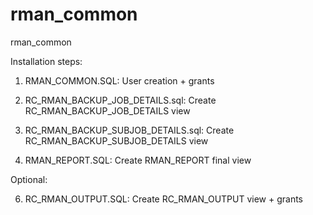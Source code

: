 rman_common
===========

rman_common

Installation steps:

1) RMAN_COMMON.SQL: User creation + grants

2) RC_RMAN_BACKUP_JOB_DETAILS.sql: Create RC_RMAN_BACKUP_JOB_DETAILS view

3) RC_RMAN_BACKUP_SUBJOB_DETAILS.sql: Create RC_RMAN_BACKUP_SUBJOB_DETAILS view

4) RMAN_REPORT.SQL: Create RMAN_REPORT final view

Optional:

6) RC_RMAN_OUTPUT.SQL: Create RC_RMAN_OUTPUT view + grants

